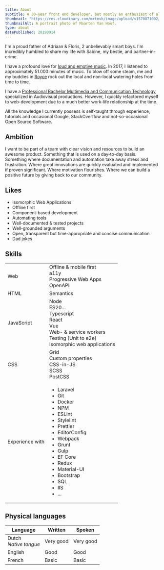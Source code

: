 ```yaml
---
title: About
subtitle: A 30-year front end developer, but mostly an enthusiast of all things web, living in Turnhout, Belgium.
thumbnail: "https://res.cloudinary.com/mrtnvh/image/upload/v1570871092/mrtnvh.com/portrait.jpg"
thumbnailAlt: A portrait photo of Maarten Van Hoof.
type: about
datePublished: 20190914
---
```


<div class="column-lg-2 column-xxl-3 mb-ggy">

I'm a proud father of Adriaan & Floris, 2 unbelievably smart boys. I'm incredibly humbled to share my life with Sabine, my bestie, and partner-in-crime.

I have a profound love for [loud and emotive music](https://open.spotify.com/user/116335225/playlist/1VXRoUysOyzh5Y0m82jjVI). In 2017, I listened to approximately 51.000 minutes of music. To blow off some steam, me and my buddies in [Royce](http://roycetheband.com) rock out the local and non-local watering holes from time to time.

I have a [Professional Bachelor Multimedia and Communication Technology](https://www.kdg.be/en/education/study-programmes-dutch/multimedia-and-communication-technology/multimedia-technology), specialized in Audiovisual productions. However, I quickly refactored myself to web-development due to a much better work-life relationship at the time.

All the knowledge I currently possess is self-taught through experience, tutorials and occasional Google, StackOverflow and not-so-occasional Open Source Software.

</div>

<div class="column-lg-2">
<div class="break-inside-avoid mb-ggy">

## Ambition

I want to be part of a team with clear vision and resources to build an awesome product. Something that is used on a day-to-day basis. Something where documentation and automation take away stress and frustration. Where great innovations are quickly evaluated and implemented if proven significant. Where motivation flourishes. Where we can build a positive future by giving back to our community.

</div>

<div class="break-inside-avoid mb-ggy">

## Likes
*   Isomorphic Web Applications
*   Offline first
*   Component-based development
*   Automating tools
*   Well-documented & tested projects
*   Well-grounded arguments
*   Open, transparent but time-appropriate and concise communication
*   Dad jokes

</div>
</div>

## Skills
<table class="mb-ggy">
	<tr>
		<td>Web</td>
		<td colspan="2">
			Offline & mobile first <br/>
			a11y<br/>
			Progressive Web Apps <br/>
			OpenAPI
		</td>
	</tr>
	<tr>
		<td>HTML</td>
		<td colspan="2">Semantics</td>
	</tr>
	<tr>
		<td>JavaScript</td>
		<td colspan="2">
			<div class="column-lg-2">
				Node <br/>
				ES20... <br/>
				Typescript <br/>
				React <br/>
				Vue <br/>
				Web- & service workers <br/>
				Testing (Unit to e2e) <br/>
				Isomorphic web applications
			</div>
		</td>
	</tr>
	<tr>
		<td>CSS</td>
		<td colspan="2">
			<div class="column-lg-2">
				Grid <br/>
				Custom properties <br/>
				CSS-in-JS <br/>
				SCSS <br/>
				PostCSS
			</div>
		</td>
	</tr>
	<tr>
		<td class="whitespace-nowrap">Experience with</td>
		<td colspan="2">
			<ul class="column-lg-2 list-unstyled">
				<li>Laravel</li>
				<li>Git</li>
				<li>Docker</li>
				<li>NPM</li>
				<li>ESLint</li>
				<li>Stylelint</li>
				<li>Prettier</li>
				<li>EditorConfig</li>
				<li>Webpack</li>
				<li>Grunt</li>
				<li>Gulp</li>
				<li>EF Core</li>
				<li>Redux</li>
				<li>Material-UI</li>
				<li>Bootstrap</li>
				<li>SQL</li>
				<li>IIS</li>
				<li>...</li>
			</ul>
		</td>
	</tr>
</table>





## Physical languages
<table>
	<thead>
		<tr>
			<th>Language</th>
			<th>Written</th>
			<th>Spoken</th>
		</tr>
	</thead>
	<tbody>
		<tr>
			<td>
				Dutch  <br/>
				<em>Native tongue</em>
			</td>
			<td>Very good</td>
			<td>Very good</td>
		</tr>
		<tr>
			<td>English</td>
			<td>Good</td>
			<td>Good</td>
		</tr>
		<tr>
			<td>French</td>
			<td>Basic</td>
			<td>Basic</td>
		</tr>
	</tbody>
</table>











